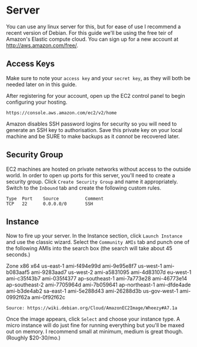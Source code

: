 Server
======

You can use any linux server for this, but for ease of use I
recommend a recent version of Debian. For this guide we'll be using
the free teir of Amazon's Elastic compute cloud. You can sign up
for a new account at http://aws.amazon.com/free/.

Access Keys
-----------

Make sure to note your `access key` and your `secret key`, as they
will both be needed later on in this guide.

After registering for your account, open up the EC2 control panel
to begin configuring your hosting.

    https://console.aws.amazon.com/ec2/v2/home

Amazon disables SSH password logins for security so you will need
to generate an SSH key to authorisation. Save this private key on
your local machine and be SURE to make backups as it *cannot* be
recovered later.

Security Group
--------------

EC2 machines are hosted on private networks without access to the
outside world. In order to open up ports for this server, you'll
need to create a security group. Click `Create Security Group` and
name it appropriately. Switch to the `Inbound` tab and create the
following custom rules.

    Type  Port    Source          Comment
    TCP   22      0.0.0.0/0       SSH

Instance
--------

Now to fire up your server. In the Instance section, click `Launch
Instance` and use the classic wizard. Select the `Community AMIs`
tab and punch one of the following AMIs into the search box (the
search will take about 45 seconds.)

  Zone              x86             x64
    us-east-1         ami-f494e99d    ami-9e95e8f7
    us-west-1         ami-b083aaf5    ami-9283aad7
    us-west-2         ami-a5831095    ami-4d83107d
    eu-west-1         ami-c35f43b7    ami-035f4377
    ap-southeast-1    ami-7a773e28    ami-46773e14
    ap-southeast-2    ami-7705964d    ami-7b059641
    ap-northeast-1    ami-dfde4ade    ami-b3de4ab2
    sa-east-1         ami-5e288d43    ami-26288d3b
    us-gov-west-1     ami-0992f62a    ami-0f92f62c

    Source: https://wiki.debian.org/Cloud/AmazonEC2Image/Wheezy#A7.1a

Once the image appears, click `Select` and choose your instance
type. A micro instance will do just fine for running everything but
you'll be maxed out on memory. I recommend small at minimum, medium
is great though. (Roughly $20-30/mo.)
